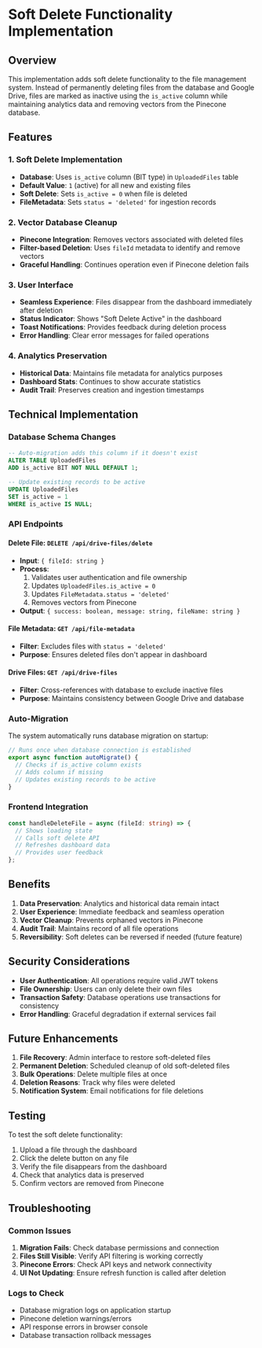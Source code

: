 # Soft Delete Functionality Implementation

## Overview

This implementation adds soft delete functionality to the file management system. Instead of permanently deleting files from the database and Google Drive, files are marked as inactive using the `is_active` column while maintaining analytics data and removing vectors from the Pinecone database.

## Features

### 1. Soft Delete Implementation
- **Database**: Uses `is_active` column (BIT type) in `UploadedFiles` table
- **Default Value**: `1` (active) for all new and existing files
- **Soft Delete**: Sets `is_active = 0` when file is deleted
- **FileMetadata**: Sets `status = 'deleted'` for ingestion records

### 2. Vector Database Cleanup
- **Pinecone Integration**: Removes vectors associated with deleted files
- **Filter-based Deletion**: Uses `fileId` metadata to identify and remove vectors
- **Graceful Handling**: Continues operation even if Pinecone deletion fails

### 3. User Interface
- **Seamless Experience**: Files disappear from the dashboard immediately after deletion
- **Status Indicator**: Shows "Soft Delete Active" in the dashboard
- **Toast Notifications**: Provides feedback during deletion process
- **Error Handling**: Clear error messages for failed operations

### 4. Analytics Preservation
- **Historical Data**: Maintains file metadata for analytics purposes
- **Dashboard Stats**: Continues to show accurate statistics
- **Audit Trail**: Preserves creation and ingestion timestamps

## Technical Implementation

### Database Schema Changes

```sql
-- Auto-migration adds this column if it doesn't exist
ALTER TABLE UploadedFiles 
ADD is_active BIT NOT NULL DEFAULT 1;

-- Update existing records to be active
UPDATE UploadedFiles 
SET is_active = 1 
WHERE is_active IS NULL;
```

### API Endpoints

#### Delete File: `DELETE /api/drive-files/delete`
- **Input**: `{ fileId: string }`
- **Process**: 
  1. Validates user authentication and file ownership
  2. Updates `UploadedFiles.is_active = 0`
  3. Updates `FileMetadata.status = 'deleted'`
  4. Removes vectors from Pinecone
- **Output**: `{ success: boolean, message: string, fileName: string }`

#### File Metadata: `GET /api/file-metadata`
- **Filter**: Excludes files with `status = 'deleted'`
- **Purpose**: Ensures deleted files don't appear in dashboard

#### Drive Files: `GET /api/drive-files`
- **Filter**: Cross-references with database to exclude inactive files
- **Purpose**: Maintains consistency between Google Drive and database

### Auto-Migration

The system automatically runs database migration on startup:

```typescript
// Runs once when database connection is established
export async function autoMigrate() {
  // Checks if is_active column exists
  // Adds column if missing
  // Updates existing records to be active
}
```

### Frontend Integration

```typescript
const handleDeleteFile = async (fileId: string) => {
  // Shows loading state
  // Calls soft delete API
  // Refreshes dashboard data
  // Provides user feedback
};
```

## Benefits

1. **Data Preservation**: Analytics and historical data remain intact
2. **User Experience**: Immediate feedback and seamless operation
3. **Vector Cleanup**: Prevents orphaned vectors in Pinecone
4. **Audit Trail**: Maintains record of all file operations
5. **Reversibility**: Soft deletes can be reversed if needed (future feature)

## Security Considerations

- **User Authentication**: All operations require valid JWT tokens
- **File Ownership**: Users can only delete their own files
- **Transaction Safety**: Database operations use transactions for consistency
- **Error Handling**: Graceful degradation if external services fail

## Future Enhancements

1. **File Recovery**: Admin interface to restore soft-deleted files
2. **Permanent Deletion**: Scheduled cleanup of old soft-deleted files
3. **Bulk Operations**: Delete multiple files at once
4. **Deletion Reasons**: Track why files were deleted
5. **Notification System**: Email notifications for file deletions

## Testing

To test the soft delete functionality:

1. Upload a file through the dashboard
2. Click the delete button on any file
3. Verify the file disappears from the dashboard
4. Check that analytics data is preserved
5. Confirm vectors are removed from Pinecone

## Troubleshooting

### Common Issues

1. **Migration Fails**: Check database permissions and connection
2. **Files Still Visible**: Verify API filtering is working correctly
3. **Pinecone Errors**: Check API keys and network connectivity
4. **UI Not Updating**: Ensure refresh function is called after deletion

### Logs to Check

- Database migration logs on application startup
- Pinecone deletion warnings/errors
- API response errors in browser console
- Database transaction rollback messages 
